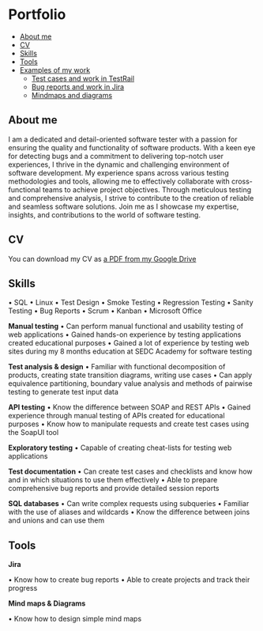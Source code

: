 # Portfolio
- [About me](#about-me)
- [CV](#cv)
- [Skills](#skills)
- [Tools](#tools)
- [Examples of my work](#examples-of-my-work)
  * [Test cases and work in TestRail](#test-cases-and-work-in-testrail)
  * [Bug reports and work in Jira](#bug-reports-and-work-in-jira)
  * [Mindmaps and diagrams](#mindmaps-and-diagrams)

## About me

I am a dedicated and detail-oriented software tester with a passion for ensuring the quality and functionality of software products.
With a keen eye for detecting bugs and a commitment to delivering top-notch user experiences, I thrive in the dynamic and challenging environment of software development.
My experience spans across various testing methodologies and tools, allowing me to effectively collaborate with cross-functional teams to achieve project objectives.
Through meticulous testing and comprehensive analysis, I strive to contribute to the creation of reliable and seamless software solutions.
Join me as I showcase my expertise, insights, and contributions to the world of software testing.

## CV
You can download my CV as [a PDF from my Google Drive](https://drive.google.com/file/d/17dQfbcnKhqFO8CxxMF-SfoVGySWkG3Ks/view)

## Skills

•	SQL
•	Linux
•	Test Design
•	Smoke Testing
•	Regression Testing
•	Sanity Testing 
•	Bug Reports
•	Scrum
•	Kanban
•	Microsoft Office

__Manual testing__
•	Can perform manual functional and usability testing of web applications
•	Gained hands-on experience by testing applications created educational purposes
•	Gained a lot of experience by testing web sites during my 8 months education at SEDC Academy for software testing

__Test analysis & design__
•	Familiar with functional decomposition of products, creating state transition diagrams, writing use cases
•	Can apply equivalence partitioning, boundary value analysis and methods of pairwise testing to generate test input data

__API testing__
•	Know the difference between SOAP and REST APIs
•	Gained experience through manual testing of APIs created for educational purposes
•	Know how to manipulate requests and create test cases using the SoapUI tool

__Exploratory testing__
•	Capable of creating cheat-lists for testing web applications

__Test documentation__
•	Can create test cases and checklists and know how and in which situations to use them effectively
•	Able to prepare comprehensive bug reports and provide detailed session reports

__SQL databases__
•	Can write complex requests using subqueries 
•	Familiar with the use of aliases and wildcards
•	Know the difference between joins and unions and can use them

## Tools

__Jira__

• Know how to create bug reports
• Able to create projects and track their progress

__Mind maps & Diagrams__

• Know how to design simple mind maps
